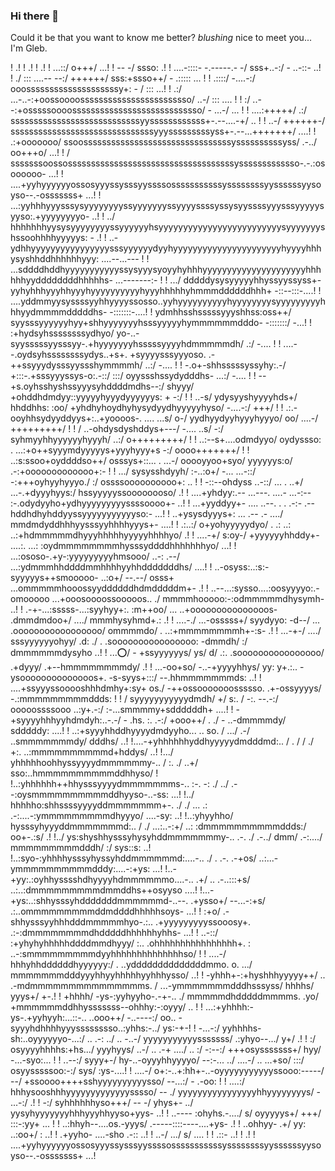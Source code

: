 ### Hi there 👋

<!--
**WhoLeb/ hoLeb** is a ✨ _special_ ✨ repository because its  README.md  (this file) appears on your GitHub profile.

Here are some ideas to get you started:

- 🔭 I’m currently working on ...
- 🌱 I’m currently learning ...
- 👯 I’m looking to collaborate on ...
- 🤔 I’m looking for help with ...
- 💬 Ask me about ...
- 📫 How to reach me: ...
- 😄 Pronouns: ...
- ⚡ Fun fact: ...
-->
Could it be that you want to know me better? *blushing* nice to meet you... I'm Gleb.

!                                                                                                                             .!
!                                                                                                                             .!
!                                                                                                                             .!
!                                                       ...::/ o+++/                                                        ...!
!                              --                              -/ ssso:                                                       .!
!                         ....-::::-               -.-----.-     -/ sss+..-:/ -               ..-::-                         ..!
!                              ./ :::     ....--     --:/ ++++++/ sss:+ssso++/ -          .:::::                         ...   !
!                              .::::/      -....-:/ ooossssssssssssssssssssy+:     -          / :::                         ...!
!                              .:/ ...-..-:+oossoooossssssssssssssssssssssso/           ..-/ :::                         ....  !
!                              :/ ..--:+osssssoooossssssssssssssssssssssssssso/ -     ...-/                          ...       !
!                         ....:+++++/ .:/ ssssssssssssssssssssssssssssyyssssssssssss+-.--....-+/                          ..   !
!                         ..-/ ++++++-/ sssssssssssssssssssssssssssssssyyysssssssssyss+-.--...+++++++/                     ....!
!                         .:+ooooooo/ ssoossssssssssssssssssssssssssssssssyssssssssssyss/ .-../ oo+++o/                     ...!
!                         / sssssssoossossssssssssssssssssssssssssssssssssssysssssssssssso-.-.:osoooooo-                    ...!
!                    ....+yyhyyyyyyossosyyyssysssyyssssosssssssssssyssssssssyyssssssyysoyso--.-osssssss+                    ...!
!                    ...:yyhhhyyysssysyyyyyyyyssyyyyyyyssyyyyssssyssysyyssssyyysssyyyyysyyso:.+yyyyyyyyo-                    ..!
!                    ../ hhhhhhhyysysyyyyyyyyssyyyyyyhsyyyyyyyyyyyyyyyyyyyyyyyyysyyyyyyyshssoohhhhyyyyys:               -     .!
!                    ..-ydhhyyyyyyyyyyyyyyyysssyyyyyydyyhyyyyyyyyyyyyyyyyyyyyyyhyyyyhhhysyshhddhhhhhhyyy:     ....--...---     !
!                    ...sddddhddhyyyyyyyyyyyssysyyysyoyyhyhhhyyyyyyyyyyyyyyyyyyyyyhhhhhhyyddddddddhhhhhs-     ...-------:-     !
!                    .../ dddddysysyyyyyhhyssyyssyss+-yyhyhhhyyyhhyyyhyyyyyyyyyyhyyyhhhhhyhmmmddddddhhh+          -::--:::-....!
!                    ....yddmmyysyssssyyhhyyyyssosso..yyhyyyyyyyyyyhyyyyyyyysyyyyyyyyyhhhyydmmmmdddddhs-          -:::::::-....!
!                         ydmhhsshsssssyyyshhss:oss++/ syysssyyyyyyhyy+shhyyyyyyyhsssyyyyyhymmmmmmdddo-          -:::::::/ -...!
!                         :+hydsyhssssssssydhyo/ yo-..-syysssssyysssyy-.+hyyyyyyyhsssssyyyyhdmmmmmdh/           .:/ -....      !
!                    ....--.oydsyhssssssssydys..+s+.   +syyyysssyyyoso. .-++ssyyydysssyyssshymmmmh/           ..:/ -....       !
!                         -.o+-shhsssssyssyhy:.-/ +:::-.+sssyyyssys-o:.-::/ :::/ oyyssshssydydddhs-          ...:/ -....       !
!                         --+s.oyhsshyshssyyysyhddddmdhs--:/ shyyy/ +ohddhdmdyy::yyyyyhyyydyyyyyys:     +     -:/              !
!                         ..-s/ ydysyyshyyyyhds+/ hhddhhs:   :oo/ +yhdhyhoydhyhysydyydhyyyyyhyso/ -....-:/ +++/                !
!                         .:.-ooyhhsydyyddyys+:..+yoooos-.  ....    ...s/ o-/ yydhyydyyhyyyhyyyo/ oo/ ....-/ +++++++++/        !
!                         / ..-ohdysdyshddys+---/ -....               ..s/ -:/ syhmyyhhyyyyyyhyyyh/      ..:/ o+++++++++/      !
!                    ..:--s+....odmdyyo/ oydyssso:            .       ...:+o++syyymdyyyyys+yyyhyyy+s     -:/ oooo+++++++/      !
!                    ..:s:ssoo+oyddddso++/ osssys+::...       .        ...-/ ooooyyoo+syo/ yyyyyys:o/ .-:+ooooooooooooo+:-     !
!                    .../ sysysshdyyh/ :-..:o+/ -...                  ...-::/ -:+++oyhyyhyyyo./ :/ ossssoooooooooo+:     ..    !
!                         -::--ohdyss     ..-::/ ...               .          ..+/ ...-.+dyyyhyys:/ hssyyyyyssoooooooso/      .!
!                         ....+yhdyy:.--     ...---.      ....-           ...-:--     :-.odydyyho+ydhyyyyyyyyyssssoooo+-     ..!
!                         ...+yyddyy+-     ....  ..--.     .  .          .-:-          .--hddhdhyhddyyssyyyyyyyyyyyso:-     ...!
!                         ..+ysysdyyys+:     ...    .--                 .-          ..../ mmdmdyddhhhyysssyyhhhhyyys+-     ....!
!                    .:..:/ o+yohyyyyydyo/      .    .:              ..:          ..:+hdmmmmmdhyyyhhhhhyyyyyhhhhyo/           .!
!               ....-+/ s:oy-/ +yyyyyyhhddy+-     ....:.           ...:          :oydmmmmmmmmhysssyddddhhhhhhhyo/           ...!
!               ...:ososo-.+y-:yyyyyyyyyhmsooo/      ..-:          .--/      ...:ydmmmhhddddmmhhhhyyhhdddddddhs/           ....!
!               ..-osyss:..:s:-syyyyys++smooooo-     ..:o+/ --.--/ osss+     ...ommmmmhooossyyddddddhdmdddddm+-               .!
!          ..--...:sysso....:oosyyyyo:.-omooooo     ...+ooosoooossooooos..     ./ mmmmhooooo:-:odmmmmmdhysymh-               ..!
!          .-+-...:sssss-...:syyhyy+:.  :m++oo/ ...  ..+ooooooooooooooos-       .dmmdmdoo+/ ..../ mmmhysyhmd+.:               .!
!     ....-./ ...-osssss+/ syydyyo:    -d--/ ...     .ooooooooooooooooo/        ommmmdo/ .   ..:+mmmmmmmmh+-:s-               .!
!     ...-+-/ ..../ sssyyyyyyohyy/     .d: ./ .      .soooooooooooooooo:        -dmmdh/       :/ dmmmmmmdysyho               ..!
!     ...:o:/ -     +ssyyyyyys/ ys/      d/ .:.       .soooooooooooooooo/        .+dyyy/      .+--hmmmmmmmmdy/                .!
!     ...-oo+so/ -..-+yyyyhhys/ yy:      y+.:..       -ysoooooooooooooos+.        -s-syys+:::/ --.hhmmmmmmmds:               ..!
!     ....+ssyyyssooooshhhdmhy+:sy+      os./         -++ossooooooossssso.        .+-ossyyyys/ -.:mmmmmmmmmddds:               !
!          / syyyyyyyyyyydmdh/ +/ s:.    / -:.        --.-:/ ooooossssooo         ..:y+.-:/ :-...smmmmy+sddddddh+          ....!
!          -+syyyyhhhyyhdmdyh:..-.-/ -  .hs.         :.    .-:/ +ooo++/ .         ./ -       ..-dmmmmdy/ sdddddy:          ....!
!     ..:+syyyhhddhyyyydmdyyho...   ..    so.         /              .../          .-/        ..smmmmmmmdy/ dddhs/           ..!
!....-+yhhhhhhyddhyyyyydmdddmd:..         / .         /                 /           ./ +:.   ..:mmmmmmmmmmd+hddys/           ..!
!.../ yhhhhhoohhyssyyyydmmmmmmy-..        /           :.               ./           ..+/ sso:..hmmmmmmmmmmddhhyso/             !
!..:yhhhhhh++hhysssyyyydmmmmmmms-..      :-.          -:               ./           ../ .--:oysmmmmmmmmmmddhyyso-..-ss:     ...!
!../ hhhhho:shhssssyyyyddmmmmmmm+-.     ./            ./       ...     .:            .-:....-:ymmmmmmmmmdhyyyo/ ....-sy:     ..!
!..:yhyyhho/ hysssyhyyyddmmmmmmmd:..    /             ./       ...:..-:+/            ..:     :dmmmmmmmmmmddds:/ oo+-.:s/      .!
!../ ys:shyshhysssyhysyhddmmmmmmmy-..  .-.            ./       .-../ dmm/             .-:..../ mmmmmmmmmdddh/ :/ sys::s:     ..!
!..:syo-:yhhhhysssyhyssyhddmmmmmmd:....-..            ./ .     .-. .-+os/             ..:...-ymmmmmmmmmmdddy:....-:+ys:     ...!
!..-+yy:.:oyhhysssshdhyyyyhdmmmmmmo....-..            .+/ ..   .-..:::+s/              ..:..:dmmmmmmmmmdmmddhs++osyyso     ....!
!...-+ys:..:shhysssyhdddddddmmmmmmd-..--.             .+ysso+/ --...-:+s/               .:..ommmmmmmmmddmddddhhhhhsoys-     ...!
!     :+o/ .-shhysssyyhhhdddmmmmmhyo-.:..             .+yyyyyyyyyssooosy+.              .:-:dmmmmmmmmdhdddddhhhhhhyhhs-     ...!
!     ..-::/ :+yhyhyhhhhhddddmmdhyyy/ :..             .ohhhhhhhhhhhhhhhh+.          :  ..-:smmmmmmmmmdyyhhhhhhhhhhhhhhso/      !
!          ....-/ hhhyhhddddddhyyyyyy:/ .            ..yddddddddddddddmmo.          o. .../ mmmmmmmdddyyyhhyyhhhhhyyhhhysso/ ..!
!               -yhhh+-:+hyshhhyyyyy++/ ..           .-mdmmmmmmmmmmmmmmms.          / ...-ymmmmmmmdddhsssyss/ hhhhs/ yyys+/ +-.!
!               +hhhh/ -ys-:yyhyyho-.-+-..           ./ mmmmmdhdddddmmmms.          .yo/ +mmmmmmddhhysssssss--ohhhy:-:oyyy/ .. !
!          ...:+yhhhh:-ys-.+yyhyyh:...::-..         ..ooo++/ -..----:/ oo..          -syyyhdhhhhyyysssssssso..:yhhs:-../ ys:-+-!
!     -...-:/ yyhhhhs-sh:..oyyyyyyo-...:/ ..        .-:               ../ ..       -..-/ yyyyyyyyyyysssssss/ .:yhyo--.../ y+/ .!
!     :/ osyyyyhhhhs:+hs.../ yyyhyys/ ..-/ ..      .-+               ..../ ..      :/ -:--:/ +++osysssssss+/ hyy/ -...-syo:... !
!     ..--:/ syyy+-/ hy-..-oyyyhhyyyyo/ --:-...  ../                ....-/ ..   ...+so/ :::/ osyysssssoo:-:/ sys/      :ys-....!
!     ....-/ o+:-..+:hh+-..-oyyyyyyyyyyyssooo:-----/                --/ +ssoooo++++sshyyyyyyyyyysso/ --...:/ -     .-oo:       !
!               ....:/ hhhysooshhhyyyyyyyyyyyyysssso/ --          ./ yyyyyyyyyyyyyyyyhhyyyyyyyys/ -               ...-:/      .!
!                    -:/ syhhhhhhyso+++/ --     -/ yhys+-     ../ yysyhyyyyyyyhhhyyyhhyyso+yys-                              ..!
!                         ..----                    :ohyhs.-..../ s/ oyyyyys+/ +++/ :::-:yy+                              ...  !
!                                                  ..:hhyh--....os.-yyys/ .-----::::----....+ys-                              .!
!                                                  ..ohhyy-     .+/ yy:                    ..:oo+/ :                         ..!
!                                                  .+yyho-     ....-sho                         .-::                         ..!
!                                             ..-/           .../ s/                                                   ....    !
!                                                                      .::-                                                  ..!
!                                                                                                                             .!
!                    ....+yyhyyyyyyossosyyyssysssyyssssosssssssssssyssssssssyyssssssyysoyso--.-osssssss+                    ...!

